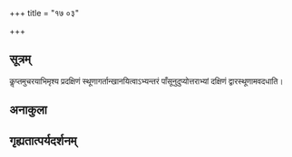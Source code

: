 +++
title = "१७ ०३"

+++
## सूत्रम्
कॢप्तमुचरयाभिमृश्य प्रदक्षिणं स्थूणागर्तान्खानयित्वाऽभ्यन्तरं पाँसूनुदुप्योत्तराभ्यां दक्षिणं द्वारस्थूणामवदधाति।
## अनाकुला

## गृह्यतात्पर्यदर्शनम्

